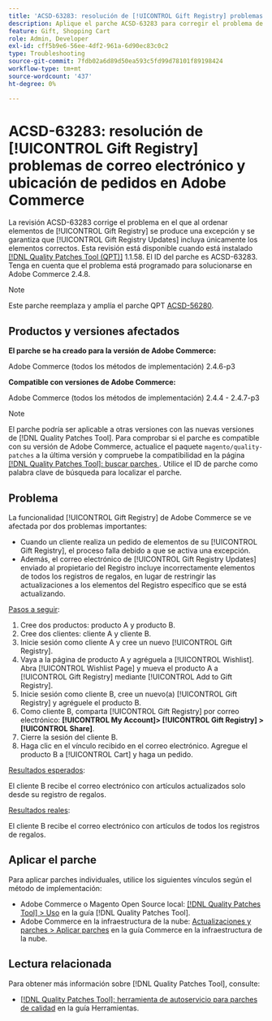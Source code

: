 ```yaml
---
title: 'ACSD-63283: resolución de [!UICONTROL Gift Registry] problemas de correo electrónico y ubicación de pedidos en Adobe Commerce'
description: Aplique el parche ACSD-63283 para corregir el problema de Adobe Commerce en el que al ordenar elementos de [!UICONTROL Gift Registry] se produce una excepción y se garantiza que [!UICONTROL Gift Registry Updates] incluya solo los elementos correctos.
feature: Gift, Shopping Cart
role: Admin, Developer
exl-id: cff5b9e6-56ee-4df2-961a-6d90ec83c0c2
type: Troubleshooting
source-git-commit: 7fdb02a6d89d50ea593c5fd99d78101f89198424
workflow-type: tm+mt
source-wordcount: '437'
ht-degree: 0%

---
```


# ACSD-63283: resolución de [!UICONTROL Gift Registry] problemas de correo electrónico y ubicación de pedidos en Adobe Commerce

La revisión ACSD-63283 corrige el problema en el que al ordenar elementos de [!UICONTROL Gift Registry] se produce una excepción y se garantiza que [!UICONTROL Gift Registry Updates] incluya únicamente los elementos correctos. Esta revisión está disponible cuando está instalado [[!DNL Quality Patches Tool (QPT)]](/help/tools/quality-patches-tool/quality-patches-tool-to-self-serve-quality-patches.md) 1.1.58. El ID del parche es ACSD-63283. Tenga en cuenta que el problema está programado para solucionarse en Adobe Commerce 2.4.8.

>[!NOTE]
>Este parche reemplaza y amplía el parche QPT [ACSD-56280](https://experienceleague.adobe.com/es/docs/commerce-operations/tools/quality-patches-tool/patches-available-in-qpt/v1-1-44/acsd-56280-gift-registry-purchases-are-not-completed).

## Productos y versiones afectados

**El parche se ha creado para la versión de Adobe Commerce:**

Adobe Commerce (todos los métodos de implementación) 2.4.6-p3

**Compatible con versiones de Adobe Commerce:**

Adobe Commerce (todos los métodos de implementación) 2.4.4 - 2.4.7-p3

>[!NOTE]
>
>El parche podría ser aplicable a otras versiones con las nuevas versiones de [!DNL Quality Patches Tool]. Para comprobar si el parche es compatible con su versión de Adobe Commerce, actualice el paquete `magento/quality-patches` a la última versión y compruebe la compatibilidad en la página [[!DNL Quality Patches Tool]: buscar parches ](https://experienceleague.adobe.com/tools/commerce-quality-patches/index.html?lang=es). Utilice el ID de parche como palabra clave de búsqueda para localizar el parche.

## Problema

La funcionalidad [!UICONTROL Gift Registry] de Adobe Commerce se ve afectada por dos problemas importantes:

* Cuando un cliente realiza un pedido de elementos de su [!UICONTROL Gift Registry], el proceso falla debido a que se activa una excepción.
* Además, el correo electrónico de [!UICONTROL Gift Registry Updates] enviado al propietario del Registro incluye incorrectamente elementos de todos los registros de regalos, en lugar de restringir las actualizaciones a los elementos del Registro específico que se está actualizando.

<u>Pasos a seguir</u>:

1. Cree dos productos: producto A y producto B.
1. Cree dos clientes: cliente A y cliente B.
1. Inicie sesión como cliente A y cree un nuevo [!UICONTROL Gift Registry].
1. Vaya a la página de producto A y agréguela a [!UICONTROL Wishlist]. Abra [!UICONTROL Wishlist Page] y mueva el producto A a [!UICONTROL Gift Registry] mediante [!UICONTROL Add to Gift Registry].
1. Inicie sesión como cliente B, cree un nuevo(a) [!UICONTROL Gift Registry] y agréguele el producto B.
1. Como cliente B, comparta [!UICONTROL Gift Registry] por correo electrónico: **[!UICONTROL My Account]> [!UICONTROL Gift Registry] >[!UICONTROL Share]**.
1. Cierre la sesión del cliente B.
1. Haga clic en el vínculo recibido en el correo electrónico. Agregue el producto B a [!UICONTROL Cart] y haga un pedido.

<u>Resultados esperados</u>:

El cliente B recibe el correo electrónico con artículos actualizados solo desde su registro de regalos.

<u>Resultados reales</u>:

El cliente B recibe el correo electrónico con artículos de todos los registros de regalos.

## Aplicar el parche

Para aplicar parches individuales, utilice los siguientes vínculos según el método de implementación:

* Adobe Commerce o Magento Open Source local: [[!DNL Quality Patches Tool] > Uso](/help/tools/quality-patches-tool/usage.md) en la guía [!DNL Quality Patches Tool].
* Adobe Commerce en la infraestructura de la nube: [Actualizaciones y parches > Aplicar parches](https://experienceleague.adobe.com/docs/commerce-cloud-service/user-guide/develop/upgrade/apply-patches.html?lang=es) en la guía Commerce en la infraestructura de la nube.


## Lectura relacionada

Para obtener más información sobre [!DNL Quality Patches Tool], consulte:

* [[!DNL Quality Patches Tool]: herramienta de autoservicio para parches de calidad](/help/tools/quality-patches-tool/quality-patches-tool-to-self-serve-quality-patches.md) en la guía Herramientas.
